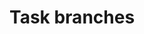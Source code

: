 # Task branches

<!--

Engineers are encouraged to keep each individual change small, with larger changes preferably broken into a series of smaller changes that a reviewer can easily review in one go. This also makes it easier for the author to respond to major changes suggested during the review process. Very large changes are often too rigid and resist reviewer-suggested changes.

One way in which keeping changes small is encouraged is that the code review tools label each code review with a description of the size of the change. Changes with up to 99 lines added/deleted/removed may be "small", with changes up to 499 being medium, and anything above that being large. The appropriate breakpoints will vary between projects, dependent upon (for example) the abstraction level.

-->
